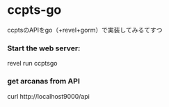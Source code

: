 # ccpts-go

ccptsのAPIをgo（+revel+gorm）で実装してみるてすつ

### Start the web server:

   revel run ccptsgo

### get arcanas from API

   curl http://localhost9000/api
